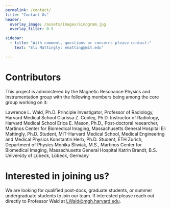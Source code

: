 ```yaml
---
permalink: /contact/
title: "Contact Us"
header:
  overlay_image: /assets/images/Sinogram.jpg
  overlay_filter: 0.5

sidebar:
  - title: "With comment, questions or concerns please contact:"
    text: "Eli Mattingly: ematting@mit.edu"

---
```

# Contributors 

This project is administered by the Magnetic Resonance Physics and Instrumentation group with the following members being among the core group working on it:

Lawrence L. Wald, Ph.D. Principle Investigator, Professor of Radiology, Harvard Medical School
Clarissa Z. Cooley, Ph.D. Instructor of Radiology, Harvard Medical School
Erica E. Mason, Ph.D., Post-doctoral researcher, Martinos Center for Biomedical Imaging, Massachusetts General Hospital
Eli Mattingly, Ph.D. Student, MIT-Harvard Medical School, Medical Engineering and Medical Physics
Konstantin Herb, Ph.D. Student, ETH Zurich, Department of Physics
Monika Śliwiak, M.S., Martinos Center for Biomedical Imaging, Massachusetts General Hospital
Katrin Brandt, B.S. University of Lübeck, Lübeck, Germany

# Interested in joining us?
We are looking for qualified post-docs, graduate students, or summer undergraduate students to join our team. If interested please reach out directly to Professor Wald at LWald@mgh.harvard.edu.
